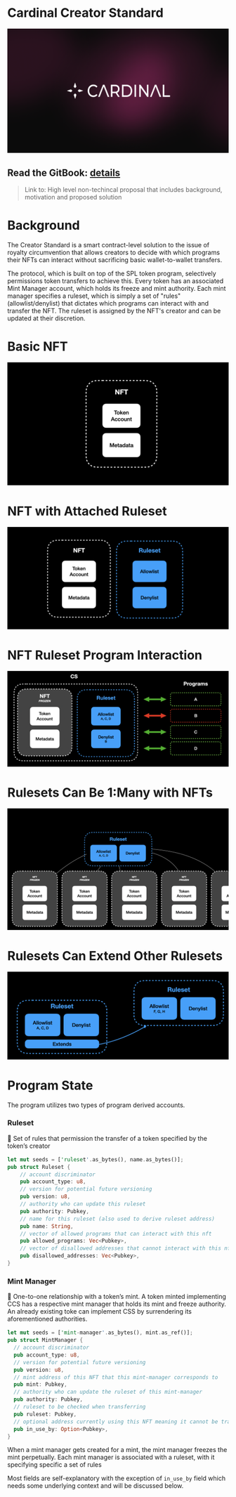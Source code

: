 # Cardinal Creator Standard

<div style="text-align: center; width: 100%;">
  <img style="width: full" src="./doc-assets/banner.png" />
</div>

## Read the GitBook: [details](https://cardinal-labs.notion.site/The-Creator-Standard-v1-5fce56a1d8bb440f849205e9fb5befc2)

> Link to: High level non-techincal proposal that includes background, motivation and proposed solution

# Background

The Creator Standard is a smart contract-level solution to the issue of royalty circumvention that allows creators to decide with which programs their NFTs can interact without sacrificing basic wallet-to-wallet transfers. 

The protocol, which is built on top of the SPL token program, selectively permissions token transfers to achieve this. Every token has an associated Mint Manager account, which holds its freeze and mint authority. Each mint manager specifies a ruleset, which is simply a set of "rules" (allowlist/denylist) that dictates which programs can interact with and transfer the NFT. The ruleset is assigned by the NFT's creator and can be updated at their discretion.

# Basic NFT

<div style="text-align: center; width: 100%;">
  <img style="width: full" src="./doc-assets/nft.png" />
</div>

# NFT with Attached Ruleset

<div style="text-align: center; width: 100%;">
  <img style="width: full" src="./doc-assets/nft-ruleset.png" />
</div>

# NFT Ruleset Program Interaction

<div style="text-align: center; width: 100%;">
  <img style="width: full" src="./doc-assets/nft-ruleset-programs.png" />
</div>

# Rulesets Can Be 1:Many with NFTs

<div style="text-align: center; width: 100%;">
  <img style="width: full" src="./doc-assets/ruleset-1-to-many.png" />
</div>

# Rulesets Can Extend Other Rulesets

<div style="text-align: center; width: 100%;">
  <img style="width: full" src="./doc-assets/rulesets-extends.png" />
</div>

# Program State

The program utilizes two types of program derived accounts.

### Ruleset

<aside>
📖 Set of rules that permission the transfer of a token specified by the token’s creator

</aside>

```rust
let mut seeds = ['ruleset'.as_bytes(), name.as_bytes()];
pub struct Ruleset {
    // account discriminator
    pub account_type: u8,
    // version for potential future versioning
    pub version: u8,
    // authority who can update this ruleset
    pub authority: Pubkey,
    // name for this ruleset (also used to derive ruleset address)
    pub name: String,
    // vector of allowed programs that can interact with this nft
    pub allowed_programs: Vec<Pubkey>,
    // vector of disallowed addresses that cannot interact with this nft
    pub disallowed_addresses: Vec<Pubkey>,
}
```

### Mint Manager

<aside>
📖 One-to-one relationship with a token’s mint. A token minted implementing CCS has a respective mint manager that holds its mint and freeze authority. An already existing toke can implement CSS by surrendering its aforementioned authorities.

</aside>

```rust
let mut seeds = ['mint-manager'.as_bytes(), mint.as_ref()];
pub struct MintManager {
  // account discriminator
  pub account_type: u8,
  // version for potential future versioning
  pub version: u8,
  // mint address of this NFT that this mint-manager corresponds to
  pub mint: Pubkey,
  // authority who can update the ruleset of this mint-manager
  pub authority: Pubkey,
  // ruleset to be checked when transferring
  pub ruleset: Pubkey,
  // optional address currently using this NFT meaning it cannot be transferred while in-use
  pub in_use_by: Option<Pubkey>,
}
```

When a mint manager gets created for a mint, the mint manager freezes the mint perpetually. Each mint manager is associated with a ruleset, with it specifying specific a set of rules

Most fields are self-explanatory with the exception of `in_use_by` field which needs some underlying context and will be discussed below.

